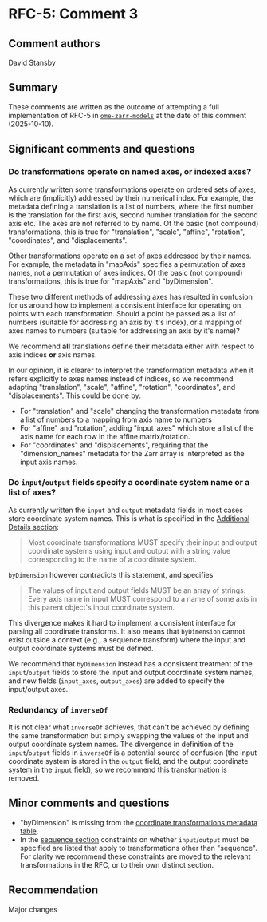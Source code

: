 # RFC-5: Comment 3

## Comment authors

David Stansby

## Summary

These comments are written as the outcome of attempting a full implementation of RFC-5 in [`ome-zarr-models`](https://github.com/ome-zarr-models/ome-zarr-models-py) at the date of this comment (2025-10-10).

## Significant comments and questions

### Do transformations operate on named axes, or indexed axes?

As currently written some transformations operate on ordered sets of axes, which are (implicitly) addressed by their numerical index.
For example, the metadata defining a translation is a list of numbers, where the first number is the translation for the first axis, second number translation for the second axis etc.
The axes are not referred to by name.
Of the basic (not compound) transformations, this is true for "translation", "scale", "affine", "rotation", "coordinates", and "displacements".

Other transformations operate on a set of axes addressed by their names.
For example, the metadata in "mapAxis" specifies a permutation of axes names, not a permutation of axes indices.
Of the basic (not compound) transformations, this is true for "mapAxis" and "byDimension".

These two different methods of addressing axes has resulted in confusion for us around how to implement a consistent interface for operating on points with each transformation.
Should a point be passed as a list of numbers (suitable for addressing an axis by it's index), or a mapping of axes names to numbers (suitable for addressing an axis by it's name)?

We recommend **all** translations define their metadata either with respect to axis indices **or** axis names.

In our opinion, it is clearer to interpret the transformation metadata when it refers explicitly to axes names instead of indices, so we recommend adapting "translation", "scale", "affine", "rotation", "coordinates", and "displacements".
This could be done by:

- For "translation" and "scale" changing the transformation metadata from a list of numbers to a mapping from axis name to numbers
- For "affine" and "rotation", adding "input_axes" which store a list of the axis name for each row in the affine matrix/rotation.
- For "coordinates" and "displacements", requiring that the "dimension_names" metadata for the Zarr array is interpreted as the input axis names.

### Do `input`/`output` fields specify a coordinate system name or a list of axes?

As currently written the `input` and `output` metadata fields in most cases store coordinate system names.
This is what is specified in the [Additional Details section](https://ngff.openmicroscopy.org/rfc/5/index.html#additional-details):

> Most coordinate transformations MUST specify their input and output coordinate systems using input and output with a string value corresponding to the name of a coordinate system.

`byDimension` however contradicts this statement, and specifies

> The values of input and output fields MUST be an array of strings. Every axis name in input MUST correspond to a name of some axis in this parent object's input coordinate system.

This divergence makes it hard to implement a consistent interface for parsing all coordinate transforms.
It also means that `byDimension` cannot exist outside a context (e.g., a sequence transform) where the input and output coordinate systems must be defined.

We recommend that `byDimension` instead has a consistent treatment of the `input`/`output` fields to store the input and output coordinate system names, and new fields (`input_axes`, `output_axes`) are added to specify the input/output axes.

### Redundancy of `inverseOf`

It is not clear what `inverseOf` achieves, that can't be achieved by defining the same transformation but simply swapping the values of the input and output coordinate system names.
The divergence in definition of the `input`/`output` fields in `inverseOf` is a potential source of confusion (the input coordinate system is stored in the `output` field, and the output coordinate system in the `input` field), so we recommend this transformation is removed.

## Minor comments and questions

- "byDimension" is missing from the [coordinate transformations metadata table](https://ngff.openmicroscopy.org/rfc/5/index.html#coordinatetransformations-metadata).
- In the [sequence section](https://ngff.openmicroscopy.org/rfc/5/index.html#sequence) constraints on whether `input`/`output` must be specified are listed that apply to transformations other than "sequence". For clarity we recommend these constraints are moved to the relevant transformations in the RFC, or to their own distinct section.

## Recommendation

Major changes
